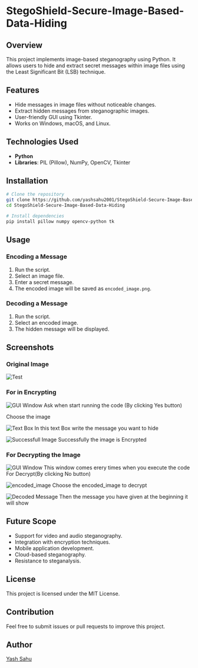# StegoShield-Secure-Image-Based-Data-Hiding

## Overview
This project implements image-based steganography using Python. It allows users to hide and extract secret messages within image files using the Least Significant Bit (LSB) technique.

## Features
- Hide messages in image files without noticeable changes.
- Extract hidden messages from steganographic images.
- User-friendly GUI using Tkinter.
- Works on Windows, macOS, and Linux.

## Technologies Used
- **Python**
- **Libraries**: PIL (Pillow), NumPy, OpenCV, Tkinter

## Installation
```bash
# Clone the repository
git clone https://github.com/yashsahu2001/StegoShield-Secure-Image-Based-Data-Hiding.git
cd StegoShield-Secure-Image-Based-Data-Hiding

# Install dependencies
pip install pillow numpy opencv-python tk
```

## Usage
### Encoding a Message
1. Run the script.
2. Select an image file.
3. Enter a secret message.
4. The encoded image will be saved as `encoded_image.png`.

### Decoding a Message
1. Run the script.
2. Select an encoded image.
3. The hidden message will be displayed.

## Screenshots

### Original Image
![Test](https://github.com/user-attachments/assets/30ecb2a0-a864-4943-a4f4-7f08d0783965)

### For in Encrypting 
![GUI Window](https://github.com/user-attachments/assets/d59db3b9-42d4-4641-afb1-9aab87ce010a)
Ask when start running the code (By clicking Yes button)

Choose the image

![Text Box](https://github.com/user-attachments/assets/9913116c-2f2a-44b4-8d70-d77db7fd3bc5)
In this text Box write the message you want to hide

![Successfull Image](https://github.com/user-attachments/assets/70f35254-5012-4165-87a2-2c2ea2045cbd)
Successfully the image is Encrypted

### For Decrypting the Image

![GUI Window](https://github.com/user-attachments/assets/9b299212-91bf-445a-ab88-b9949b9f575b)
This window comes erery times when you execute the code For Decrypt(By clicking No button)

![encoded_image](https://github.com/user-attachments/assets/f39c1f32-9e56-4238-b4c6-d12afa5ef6fe)
Choose the encoded_image to decrypt

![Decoded Message](https://github.com/user-attachments/assets/60d1c1fa-9172-4c30-bbf7-94e7c70c74da)
Then the message you have given at the beginning it will show

## Future Scope
- Support for video and audio steganography.
- Integration with encryption techniques.
- Mobile application development.
- Cloud-based steganography.
- Resistance to steganalysis.

## License
This project is licensed under the MIT License.

## Contribution
Feel free to submit issues or pull requests to improve this project.

## Author
[Yash Sahu](https://github.com/yashsahu2001)
